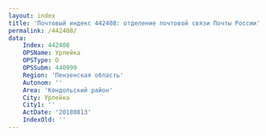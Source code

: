 ```yaml
---
layout: index
title: 'Почтовый индекс 442408: отделение почтовой связи Почты России'
permalink: /442408/
data:
    Index: 442408
    OPSName: Урлейка
    OPSType: О
    OPSSubm: 440999
    Region: 'Пензенская область'
    Autonom: ''
    Area: 'Кондольский район'
    City: Урлейка
    City1: ''
    ActDate: '20180813'
    IndexOld: ''
---
```

